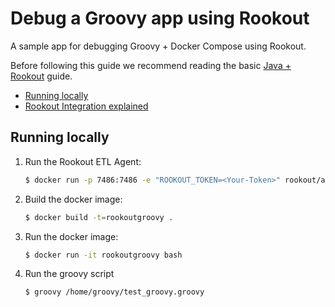 # Debug a Groovy app using Rookout

A sample app for debugging Groovy + Docker Compose using Rookout.

Before following this guide we recommend reading the basic [Java + Rookout] guide.

* [Running locally](#running-locally)
* [Rookout Integration explained](#rookout-integration-explained)

## Running locally
1. Run the Rookout ETL Agent:
    ``` bash
    $ docker run -p 7486:7486 -e "ROOKOUT_TOKEN=<Your-Token>" rookout/agent
    ```
2. Build the docker image:
	```bash
	$ docker build -t=rookoutgroovy .
	```
3. Run the docker image:
    ```bash
    $ docker run -it rookoutgroovy bash
    ```
4. Run the groovy script
	```bash
    $ groovy /home/groovy/test_groovy.groovy
    ```
	
[Java + Rookout]: https://docs.rookout.com/docs/sdk-setup.html
[here]: https://github.com/tipsy/javalin/
[maven central]: https://mvnrepository.com/artifact/com.rookout/rook
